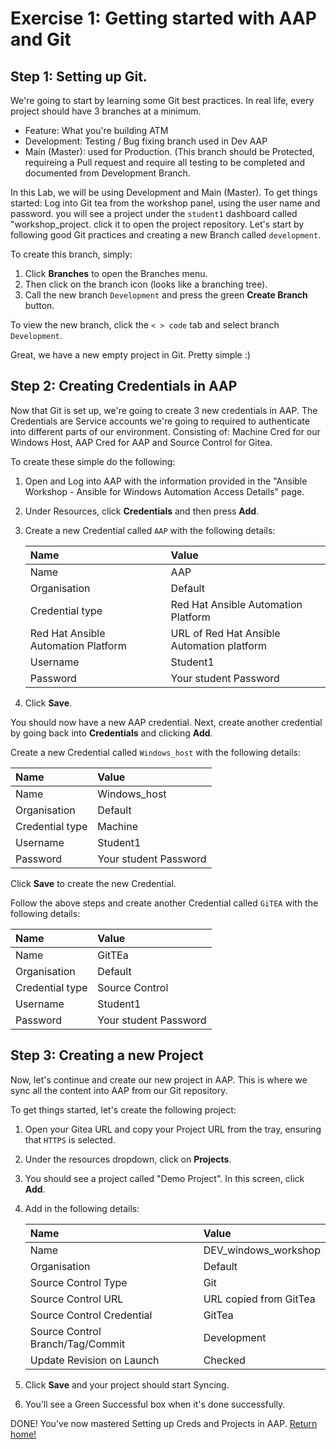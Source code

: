 # Exercise 1: Getting started with AAP and Git 

## Step 1: Setting up Git.

We're going to start by learning some Git best practices. In real life, every project should have 3 branches at a minimum. 
* Feature: What you're building ATM
* Development: Testing / Bug fixing branch used in Dev AAP
* Main (Master): used for Production. (This branch should be Protected, requireing a Pull request and require all testing to be completed and documented from Development Branch.
 
In this Lab, we will be using Development and Main (Master). To get things started: Log into Git tea from the workshop panel, using the user name and password. you will see a project under the `student1` dashboard called "workshop_project. click it to open the project repository. 
Let's start by following good Git practices and creating a new Branch called `development`.

To create this branch, simply:
1.  Click **Branches** to open the Branches menu.
2.  Then click on the branch icon (looks like a branching tree).
3.  Call the new branch `Development` and press the green **Create Branch** button.

To view the new branch, click the `< > code` tab and select branch `Development`.

Great, we have a new empty project in Git. Pretty simple :)

## Step 2: Creating Credentials in AAP 

Now that Git is set up, we're going to create 3 new credentials in AAP. The Credentials are Service accounts we're going to required to authenticate into different parts of our environment. Consisting of: Machine Cred for our Windows Host, AAP Cred for AAP and Source Control for Gitea.

To create these simple do the following: 
1.  Open and Log into AAP with the information provided in the "Ansible Workshop - Ansible for Windows Automation Access Details" page.
2.  Under Resources, click **Credentials** and then press **Add**.
3.  Create a new Credential called `AAP` with the following details:

    | Name | Value |
    | :-------------------------------- | :------------------------------------------- |
    | Name | AAP |
    | Organisation | Default |
    | Credential type | Red Hat Ansible Automation Platform |
    | Red Hat Ansible Automation Platform | URL of Red Hat Ansible Automation platform |
    | Username | Student1 |
    | Password | Your student Password |

4.  Click **Save**.

You should now have a new AAP credential. Next, create another credential by going back into **Credentials** and clicking **Add**.

Create a new Credential called `Windows_host` with the following details:

| Name | Value |
| :---------- | :------------------ |
| Name | Windows_host |
| Organisation | Default |
| Credential type | Machine |
| Username | Student1 |
| Password | Your student Password |

Click **Save** to create the new Credential.

Follow the above steps and create another Credential called `GiTEA` with the following details:

| Name | Value |
| :------------------ | :----------------- |
| Name | GitTEa |
| Organisation | Default |
| Credential type | Source Control |
| Username | Student1 |
| Password | Your student Password |

## Step 3: Creating a new Project 

Now, let's continue and create our new project in AAP. This is where we sync all the content into AAP from our Git repository.

To get things started, let's create the following project:
1.  Open your Gitea URL and copy your Project URL from the tray, ensuring that `HTTPS` is selected.
2.  Under the resources dropdown, click on **Projects**.
3.  You should see a project called "Demo Project". In this screen, click **Add**.
4.  Add in the following details:

    | Name | Value |
    | :-------------------------- | :------------------------ |
    | Name | DEV_windows_workshop |
    | Organisation | Default |
    | Source Control Type | Git |
    | Source Control URL | URL copied from GitTea |
    | Source Control Credential | GitTea |
    | Source Control Branch/Tag/Commit | Development |
    | Update Revision on Launch | Checked |

5.  Click **Save** and your project should start Syncing.
6.  You’ll see a Green Successful box when it's done successfully.

DONE! You’ve now mastered Setting up Creds and Projects in AAP. [Return home! ](index.md) 


